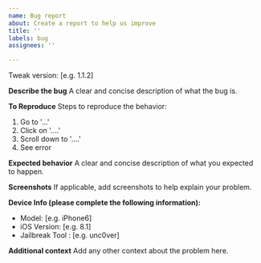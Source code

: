 ```yaml
---
name: Bug report
about: Create a report to help us improve
title: ''
labels: bug
assignees: ''

---
```


Tweak version: [e.g. 1.1.2]

**Describe the bug**
A clear and concise description of what the bug is.

**To Reproduce**
Steps to reproduce the behavior:
1. Go to '...'
2. Click on '....'
3. Scroll down to '....'
4. See error

**Expected behavior**
A clear and concise description of what you expected to happen.

**Screenshots**
If applicable, add screenshots to help explain your problem.

**Device Info (please complete the following information):**
 - Model: [e.g. iPhone6]
 - iOS Version: [e.g. 8.1]
 - Jailbreak Tool : [e.g. unc0ver]

**Additional context**
Add any other context about the problem here.
